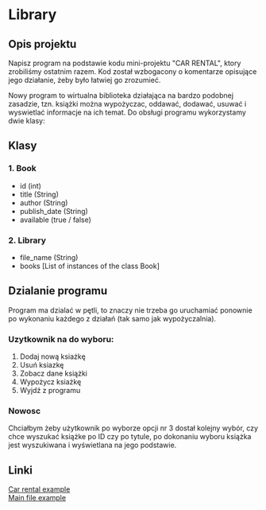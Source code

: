 # Library

## Opis projektu
Napisz program na podstawie kodu mini-projektu "CAR RENTAL", ktory zrobiliśmy ostatnim razem. Kod został wzbogacony o komentarze opisujące jego działanie, żeby było łatwiej go zrozumieć.

Nowy program to wirtualna biblioteka działająca na bardzo podobnej zasadzie, tzn. książki można wypożyczac, oddawać, dodawać, usuwać i wyswietlać informacje na ich temat. Do obsługi programu wykorzystamy dwie klasy:

## Klasy
### 1. Book
 - id (int)
 - title (String)
 - author (String)
 - publish_date (String)
 - available (true / false)

### 2. Library
 - file_name (String)
 - books [List of instances of the class Book]

## Dzialanie programu
Program ma dzialać w pętli, to znaczy nie trzeba go uruchamiać ponownie po wykonaniu każdego z działań (tak samo jak wypożyczalnia). 

### Uzytkownik na do wyboru: 
1. Dodaj nową ksiażkę
2. Usuń ksiazkę
3. Zobacz dane książki
4. Wypożycz ksiażkę
5. Wyjdź z programu

### Nowosc
Chciałbym żeby użytkownik po wyborze opcji nr 3 dostał kolejny wybór, czy chce wyszukać książke po ID czy po tytule, po dokonaniu wyboru książka jest wyszukiwana i wyświetlana na jego podstawie.

## Linki
[Car rental example](https://github.com/Kuba2901/korki_rolnicza/blob/main/03_12_2023/rental/car_rental.py)\
[Main file example](https://github.com/Kuba2901/korki_rolnicza/blob/main/03_12_2023/rental/main.py)
